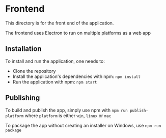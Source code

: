 # Frontend

This directory is for the front end of the application.

The frontend uses Electron to run on multiple platforms as a web app

## Installation

To install and run the application, one needs to:

- Clone the repository
- Install the application's dependencies with npm: `npm install`
- Run the application with npm: `npm start`

## Publishing

To build and publish the app, simply use npm with `npm run publish-platform` where `platform` is either `win`, `linux` or `mac`

To package the app without creating an installer on Windows, use `npm run package`